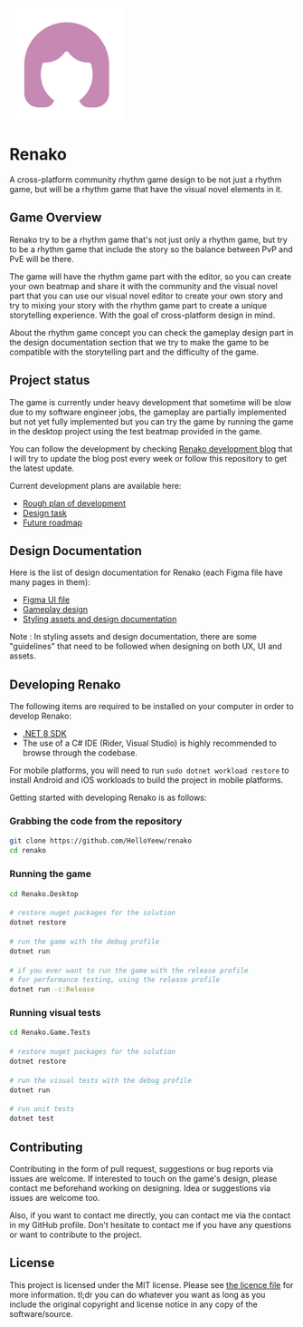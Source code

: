 <img src="Renako.Resources/Textures/Logo/renako-logo.png" width="200" height="200">

# Renako

A cross-platform community rhythm game design to be not just a rhythm game, but will be a rhythm game that have the visual novel elements in it.

## Game Overview

Renako try to be a rhythm game that's not just only a rhythm game, but try to be a rhythm game that include the story so the balance between PvP and PvE will be there.

The game will have the rhythm game part with the editor, so you can create your own beatmap and share it with the community and the visual novel part that you can use our visual novel editor to create your own story and try to mixing your story with the rhythm game part to create a unique storytelling experience. With the goal of cross-platform design in mind.

About the rhythm game concept you can check the gameplay design part in the design documentation section that we try to make the game to be compatible with the storytelling part and the difficulty of the game.

## Project status

The game is currently under heavy development that sometime will be slow due to my software engineer jobs, the gameplay are partially implemented but not yet fully implemented but you can try the game by running the game in the desktop project using the test beatmap provided in the game.

You can follow the development by checking [Renako development blog](https://story.helloyeew.dev/tag/renako/) that I will try to update the blog post every week or follow this repository to get the latest update.

Current development plans are available here:

- [Rough plan of development](https://github.com/users/HelloYeew/projects/5)
- [Design task](https://github.com/users/HelloYeew/projects/7)
- [Future roadmap](https://github.com/users/HelloYeew/projects/6)

## Design Documentation

Here is the list of design documentation for Renako (each Figma file have many pages in them):

- [Figma UI file](https://www.figma.com/file/slfKBAdlVhJXxCgGKEmNfa/Renako-Design?type=design&node-id=269%3A214&mode=design&t=Mo1yI0tcytDeBn2k-1)
- [Gameplay design](https://www.figma.com/file/slfKBAdlVhJXxCgGKEmNfa/Renako-Design?type=design&node-id=358-3&mode=design)
- [Styling assets and design documentation](https://www.figma.com/file/BX3qXUFYNsWAJPIid0Cfng/Renako-Assets?type=design&node-id=0%3A1&mode=design&t=nMCULqG0f4mZXN1b-1)

Note : In styling assets and design documentation, there are some "guidelines" that need to be followed when designing on both UX, UI and assets.

## Developing Renako

The following items are required to be installed on your computer in order to develop Renako:

- [.NET 8 SDK](https://dotnet.microsoft.com/en-us/download)
- The use of a C# IDE (Rider, Visual Studio) is highly recommended to browse through the codebase.

For mobile platforms, you will need to run `sudo dotnet workload restore` to install Android and iOS workloads to build the project in mobile platforms.

Getting started with developing Renako is as follows:


### Grabbing the code from the repository

```sh
git clone https://github.com/HelloYeew/renako
cd renako
```

### Running the game

```sh
cd Renako.Desktop

# restore nuget packages for the solution
dotnet restore

# run the game with the debug profile
dotnet run 

# if you ever want to run the game with the release profile
# for performance testing, using the release profile
dotnet run -c:Release
```

### Running visual tests

```sh
cd Renako.Game.Tests

# restore nuget packages for the solution
dotnet restore

# run the visual tests with the debug profile
dotnet run

# run unit tests
dotnet test
```

## Contributing

Contributing in the form of pull request, suggestions or bug reports via issues are welcome. If interested to touch on the game's design, please contact me beforehand working on designing. Idea or suggestions via issues are welcome too.

Also, if you want to contact me directly, you can contact me via the contact in my GitHub profile. Don't hesitate to contact me if you have any questions or want to contribute to the project.

## License

This project is licensed under the MIT license. Please see [the licence file](LICENSE) for more information. tl;dr you can do whatever you want as long as you include the original copyright and license notice in any copy of the software/source.
